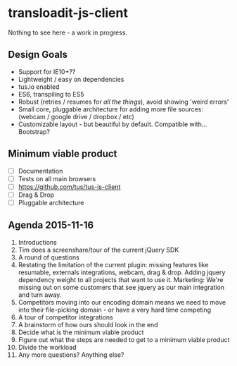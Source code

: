 # transloadit-js-client

Nothing to see here - a work in progress.

## Design Goals
 
 - Support for IE10+??
 - Lightweight / easy on dependencies
 - tus.io enabled
 - ES6, transpiling to ES5
 - Robust (retries / resumes for *all the things*), avoid showing 'weird errors'
 - Small core, pluggable architecture for adding more file sources: (webcam / google drive / dropbox / etc)
 - Customizable layout - but beautiful by default. Compatible with... Bootstrap?

## Minimum viable product

 - [ ] Documentation
 - [ ] Tests on all main browsers
 - [ ] https://github.com/tus/tus-js-client
 - [ ] Drag & Drop
 - [ ] Pluggable architecture

## Agenda 2015-11-16

 1. Introductions
 1. Tim does a screenshare/tour of the current jQuery SDK
 1. A round of questions
 1. Restating the limitation of the current plugin: missing features like resumable, externals integrations, webcam, drag & drop. Adding jquery dependency weight to all projects that want to use it. Marketing: We're missing out on some customers that see jquery as our main integration and turn away. 
 1. Competitors moving into our encoding domain means we need to move into their file-picking domain - or have a very hard time competing
 1. A tour of competitor integrations
 1. A brainstorm of how ours should look in the end
 1. Decide what is the minimum viable product
 1. Figure out what the steps are needed to get to a minimum viable product
 1. Divide the workload
 1. Any more questions? Anything else?
